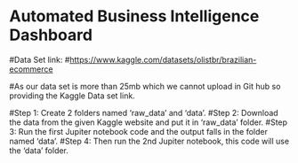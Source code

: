 # Automated Business Intelligence Dashboard
#Data Set link:
#https://www.kaggle.com/datasets/olistbr/brazilian-ecommerce

#As our data set is more than 25mb which we cannot upload in Git hub so providing the Kaggle Data set link.

#Step 1: Create 2 folders named ‘raw_data’ and ‘data’.
#Step 2: Download the data from the given Kaggle website and put it in ‘raw_data’ folder.
#Step 3: Run the first Jupiter notebook code and the output falls in the folder named ‘data’.
#Step 4: Then run the 2nd Jupiter notebook, this code will use the ‘data’ folder.
